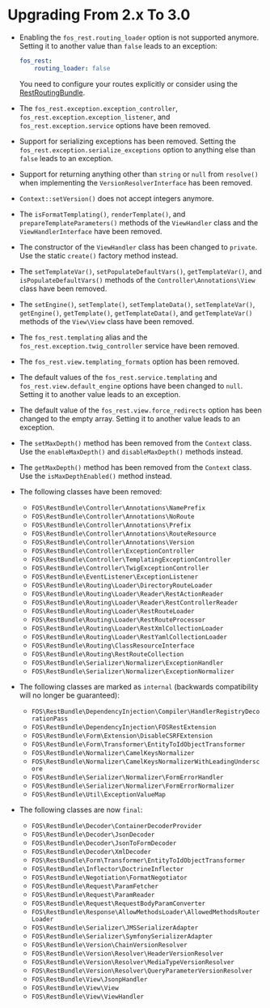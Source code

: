 Upgrading From 2.x To 3.0
=========================

 * Enabling the `fos_rest.routing_loader` option is not supported anymore. Setting
   it to another value than `false` leads to an exception:

   ```yaml
   fos_rest:
       routing_loader: false
   ```

   You need to configure your routes explicitly or consider using the
   [RestRoutingBundle](https://github.com/handcraftedinthealps/RestRoutingBundle).

 * The `fos_rest.exception.exception_controller`, `fos_rest.exception.exception_listener`, and
   `fos_rest.exception.service` options have been removed.

 * Support for serializing exceptions has been removed. Setting the
 `fos_rest.exception.serialize_exceptions` option to anything else than `false` leads to an exception.

 * Support for returning anything other than `string` or `null` from `resolve()` when implementing
   the `VersionResolverInterface` has been removed.

 * `Context::setVersion()` does not accept integers anymore.

 * The `isFormatTemplating()`, `renderTemplate()`, and `prepareTemplateParameters()` methods of the
   `ViewHandler` class and the `ViewHandlerInterface` have been removed.

 * The constructor of the `ViewHandler` class has been changed to `private`. Use the static `create()`
   factory method instead.

 * The `setTemplateVar()`, `setPopulateDefaultVars()`, `getTemplateVar()`, and `isPopulateDefaultVars()`
   methods of the `Controller\Annotations\View` class have been removed.

 * The `setEngine()`, `setTemplate()`, `setTemplateData()`, `setTemplateVar()`, `getEngine()`,
   `getTemplate()`, `getTemplateData()`, and `getTemplateVar()` methods of the `View\View` class
   have been removed.

 * The `fos_rest.templating` alias and the `fos_rest.exception.twig_controller` service have been
   removed.

 * The `fos_rest.view.templating_formats` option has been removed.

 * The default values of the `fos_rest.service.templating` and `fos_rest.view.default_engine` options
   have been changed to `null`. Setting it to another value leads to an exception.

 * The default value of the `fos_rest.view.force_redirects` option has been changed to the empty
   array. Setting it to another value leads to an exception.

 * The `setMaxDepth()` method has been removed from the `Context` class. Use the
   `enableMaxDepth()` and `disableMaxDepth()` methods instead.

 * The `getMaxDepth()` method has been removed from the `Context` class. Use the
   `isMaxDepthEnabled()` method instead.

 * The following classes have been removed:

   * `FOS\RestBundle\Controller\Annotations\NamePrefix`
   * `FOS\RestBundle\Controller\Annotations\NoRoute`
   * `FOS\RestBundle\Controller\Annotations\Prefix`
   * `FOS\RestBundle\Controller\Annotations\RouteResource`
   * `FOS\RestBundle\Controller\Annotations\Version`
   * `FOS\RestBundle\Controller\ExceptionController`
   * `FOS\RestBundle\Controller\TemplatingExceptionController`
   * `FOS\RestBundle\Controller\TwigExceptionController`
   * `FOS\RestBundle\EventListener\ExceptionListener`
   * `FOS\RestBundle\Routing\Loader\DirectoryRouteLoader`
   * `FOS\RestBundle\Routing\Loader\Reader\RestActionReader`
   * `FOS\RestBundle\Routing\Loader\Reader\RestControllerReader`
   * `FOS\RestBundle\Routing\Loader\RestRouteLoader`
   * `FOS\RestBundle\Routing\Loader\RestRouteProcessor`
   * `FOS\RestBundle\Routing\Loader\RestXmlCollectionLoader`
   * `FOS\RestBundle\Routing\Loader\RestYamlCollectionLoader`
   * `FOS\RestBundle\Routing\ClassResourceInterface`
   * `FOS\RestBundle\Routing\RestRouteCollection`
   * `FOS\RestBundle\Serializer\Normalizer\ExceptionHandler`
   * `FOS\RestBundle\Serializer\Normalizer\ExceptionNormalizer`

 * The following classes are marked as `internal` (backwards compatibility will no longer be guaranteed):

   * `FOS\RestBundle\DependencyInjection\Compiler\HandlerRegistryDecorationPass`
   * `FOS\RestBundle\DependencyInjection\FOSRestExtension`
   * `FOS\RestBundle\Form\Extension\DisableCSRFExtension`
   * `FOS\RestBundle\Form\Transformer\EntityToIdObjectTransformer`
   * `FOS\RestBundle\Normalizer\CamelKeysNormalizer`
   * `FOS\RestBundle\Normalizer\CamelKeysNormalizerWithLeadingUnderscore`
   * `FOS\RestBundle\Serializer\Normalizer\FormErrorHandler`
   * `FOS\RestBundle\Serializer\Normalizer\FormErrorNormalizer`
   * `FOS\RestBundle\Util\ExceptionValueMap`

 * The following classes are now `final`:

   * `FOS\RestBundle\Decoder\ContainerDecoderProvider`
   * `FOS\RestBundle\Decoder\JsonDecoder`
   * `FOS\RestBundle\Decoder\JsonToFormDecoder`
   * `FOS\RestBundle\Decoder\XmlDecoder`
   * `FOS\RestBundle\Form\Transformer\EntityToIdObjectTransformer`
   * `FOS\RestBundle\Inflector\DoctrineInflector`
   * `FOS\RestBundle\Negotiation\FormatNegotiator`
   * `FOS\RestBundle\Request\ParamFetcher`
   * `FOS\RestBundle\Request\ParamReader`
   * `FOS\RestBundle\Request\RequestBodyParamConverter`
   * `FOS\RestBundle\Response\AllowMethodsLoader\AllowedMethodsRouterLoader`
   * `FOS\RestBundle\Serializer\JMSSerializerAdapter`
   * `FOS\RestBundle\Serializer\SymfonySerializerAdapter`
   * `FOS\RestBundle\Version\ChainVersionResolver`
   * `FOS\RestBundle\Version\Resolver\HeaderVersionResolver`
   * `FOS\RestBundle\Version\Resolver\MediaTypeVersionResolver`
   * `FOS\RestBundle\Version\Resolver\QueryParameterVersionResolver`
   * `FOS\RestBundle\View\JsonpHandler`
   * `FOS\RestBundle\View\View`
   * `FOS\RestBundle\View\ViewHandler`
